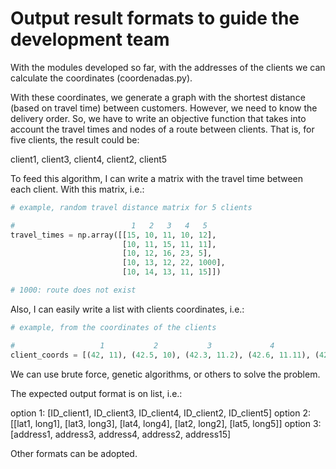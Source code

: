 # Output result formats to guide the development team


With the modules developed so far, with the addresses of the clients we can calculate the coordinates (coordenadas.py).

With these coordinates, we generate a graph with the shortest distance (based on travel time) between customers. However, we need to know the delivery order. So, we have to write an objective function that takes into account the travel times and nodes of a route between clients. That is, for five clients, the result could be:

client1, client3, client4, client2, client5

To feed this algorithm, I can write a matrix with the travel time between each client. With this matrix, i.e.:

```python
# example, random travel distance matrix for 5 clients

#                          1   2   3   4   5
travel_times = np.array([[15, 10, 11, 10, 12],
                         [10, 11, 15, 11, 11],
                         [10, 12, 16, 23, 5],
                         [10, 13, 12, 22, 1000],
                         [10, 14, 13, 11, 15]])

# 1000: route does not exist
```

Also, I can easily write a list with clients coordinates, i.e.:

```python
# example, from the coordinates of the clients

#                   1           2           3             4              5
client_coords = [(42, 11), (42.5, 10), (42.3, 11.2), (42.6, 11.11), (42.5, 12)]
```

We can use brute force, genetic algorithms, or others to solve the problem.

The expected output format is on list, i.e.:

option 1: [ID_client1, ID_client3, ID_client4, ID_client2, ID_client5]
option 2: [[lat1, long1], [lat3, long3], [lat4, long4], [lat2, long2], [lat5, long5]]
option 3: [address1, address3, address4, address2, address15]

Other formats can be adopted.